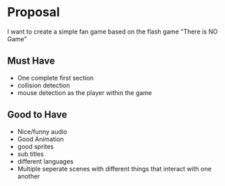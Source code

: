 # Proposal
I want to create a simple fan game based on the flash game "There is NO Game"

## Must Have
- One complete first section
- collision detection
- mouse detection as the player within the game

## Good to Have
- Nice/funny audio
- Good Animation
- good sprites
- sub titles
- different languages
- Multiple seperate scenes with different things that interact with one another